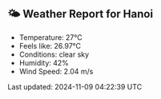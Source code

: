 <!-- WEATHER-START -->
## 🌤 Weather Report for Hanoi

- Temperature: 27°C
- Feels like: 26.97°C
- Conditions: clear sky
- Humidity: 42%
- Wind Speed: 2.04 m/s

Last updated: 2024-11-09 04:22:39 UTC
<!-- WEATHER-END -->
